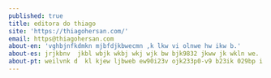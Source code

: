 ```yaml
---
published: true
title: editora do thiago
site: 'https://thiagohersan.com/'
email: https@thiagohersan.com
about-en: 'vghbjnfkdmkn mjbfdjkbwecmn ,k lkw vi olnwe hw ikw b.'
about-es: jrjkbnv  jkbl wbjk wkbj wkj wjk bw bjk9832 jkww jk wkln we.
about-pt: weilvnk d  kl kjew ljbweb ew90i23v ojk233p0-v9 b23ik 029bp i.
---
```

